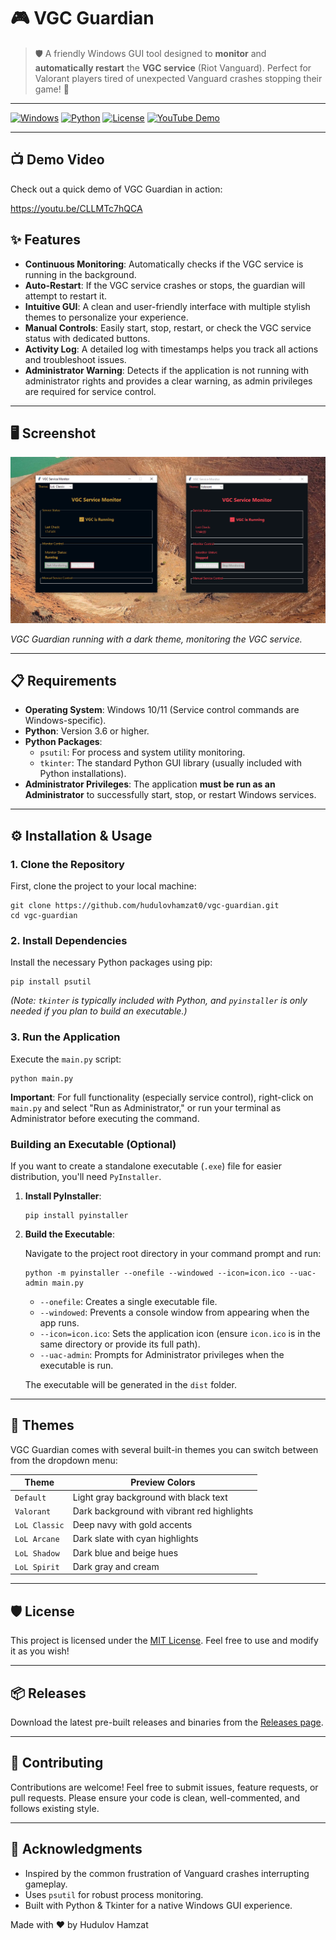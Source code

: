 <h1 id="vgc-guardian">🎮 VGC Guardian</h1>
<blockquote>
<p>🛡️ A friendly Windows GUI tool designed to <strong>monitor</strong> and <strong>automatically restart</strong> the <strong>VGC service</strong> (Riot Vanguard). Perfect for Valorant players tired of unexpected Vanguard crashes stopping their game! 🚀</p>
</blockquote>
<hr />
<p><a href="https://www.microsoft.com/windows/"><img src="https://img.shields.io/badge/Platform-Windows-blue.svg" alt="Windows" /></a>
<a href="https://www.python.org/downloads/"><img src="https://img.shields.io/badge/Python-3.6%2B-green.svg" alt="Python" /></a>
<a href="LICENSE"><img src="https://img.shields.io/badge/License-MIT-lightgrey.svg" alt="License" /></a>
<a href="https://youtu.be/CLLMTc7hQCA"><img src="https://img.shields.io/badge/Demo-YouTube-red.svg?logo=youtube" alt="YouTube Demo" /></a></p>
<hr />
<h2 id="demo-video">📺 Demo Video</h2>
<p>Check out a quick demo of VGC Guardian in action:</p>
<p><a href="https://youtu.be/CLLMTc7hQCA">https://youtu.be/CLLMTc7hQCA</a></p>
<h2 id="features">✨ Features</h2>
<ul>
<li><strong>Continuous Monitoring</strong>: Automatically checks if the VGC service is running in the background.</li>
<li><strong>Auto-Restart</strong>: If the VGC service crashes or stops, the guardian will attempt to restart it.</li>
<li><strong>Intuitive GUI</strong>: A clean and user-friendly interface with multiple stylish themes to personalize your experience.</li>
<li><strong>Manual Controls</strong>: Easily start, stop, restart, or check the VGC service status with dedicated buttons.</li>
<li><strong>Activity Log</strong>: A detailed log with timestamps helps you track all actions and troubleshoot issues.</li>
<li><strong>Administrator Warning</strong>: Detects if the application is not running with administrator rights and provides a clear warning, as admin privileges are required for service control.</li>
</ul>
<hr />
<h2 id="screenshot">🖥️ Screenshot</h2>
<p><img src="https://github.com/hudulovhamzat0/vgc-guardian/blob/main/ss.png" alt="Screenshot of VGC Guardian" /></p>
<p><em>VGC Guardian running with a dark theme, monitoring the VGC service.</em></p>
<hr />
<h2 id="requirements">📋 Requirements</h2>
<ul>
<li><strong>Operating System</strong>: Windows 10/11 (Service control commands are Windows-specific).</li>
<li><strong>Python</strong>: Version 3.6 or higher.</li>
<li><strong>Python Packages</strong>:
<ul>
<li><code>psutil</code>: For process and system utility monitoring.</li>
<li><code>tkinter</code>: The standard Python GUI library (usually included with Python installations).</li>
</ul>
</li>
<li><strong>Administrator Privileges</strong>: The application <strong>must be run as an Administrator</strong> to successfully start, stop, or restart Windows services.</li>
</ul>
<hr />
<h2 id="installation--usage">⚙️ Installation &amp; Usage</h2>
<h3 id="1-clone-the-repository">1. Clone the Repository</h3>
<p>First, clone the project to your local machine:</p>
<pre><code class="language-bash">git clone https://github.com/hudulovhamzat0/vgc-guardian.git
cd vgc-guardian
</code></pre>
<h3 id="2-install-dependencies">2. Install Dependencies</h3>
<p>Install the necessary Python packages using pip:</p>
<pre><code class="language-bash">pip install psutil
</code></pre>
<p><em>(Note: <code>tkinter</code> is typically included with Python, and <code>pyinstaller</code> is only needed if you plan to build an executable.)</em></p>
<h3 id="3-run-the-application">3. Run the Application</h3>
<p>Execute the <code>main.py</code> script:</p>
<pre><code class="language-bash">python main.py
</code></pre>
<p><strong>Important</strong>: For full functionality (especially service control), right-click on <code>main.py</code> and select &quot;Run as Administrator,&quot; or run your terminal as Administrator before executing the command.</p>
<h3 id="building-an-executable-optional">Building an Executable (Optional)</h3>
<p>If you want to create a standalone executable (<code>.exe</code>) file for easier distribution, you'll need <code>PyInstaller</code>.</p>
<ol>
<li><strong>Install PyInstaller</strong>:
<pre><code class="language-bash">pip install pyinstaller
</code></pre>
</li>
<li><strong>Build the Executable</strong>:
<p>Navigate to the project root directory in your command prompt and run:</p>
<pre><code class="language-cmd">python -m pyinstaller --onefile --windowed --icon=icon.ico --uac-admin main.py
</code></pre>
<ul>
<li><code>--onefile</code>: Creates a single executable file.</li>
<li><code>--windowed</code>: Prevents a console window from appearing when the app runs.</li>
<li><code>--icon=icon.ico</code>: Sets the application icon (ensure <code>icon.ico</code> is in the same directory or provide its full path).</li>
<li><code>--uac-admin</code>: Prompts for Administrator privileges when the executable is run.</li>
</ul>
<p>The executable will be generated in the <code>dist</code> folder.</p>
</li>
</ol>
<hr />
<h2 id="themes">🎨 Themes</h2>
<p>VGC Guardian comes with several built-in themes you can switch between from the dropdown menu:</p>
<table>
<thead>
<tr>
<th>Theme</th>
<th>Preview Colors</th>
</tr>
</thead>
<tbody>
<tr>
<td><code>Default</code></td>
<td>Light gray background with black text</td>
</tr>
<tr>
<td><code>Valorant</code></td>
<td>Dark background with vibrant red highlights</td>
</tr>
<tr>
<td><code>LoL Classic</code></td>
<td>Deep navy with gold accents</td>
</tr>
<tr>
<td><code>LoL Arcane</code></td>
<td>Dark slate with cyan highlights</td>
</tr>
<tr>
<td><code>LoL Shadow</code></td>
<td>Dark blue and beige hues</td>
</tr>
<tr>
<td><code>LoL Spirit</code></td>
<td>Dark gray and cream</td>
</tr>
</tbody>
</table>
<hr />
<h2 id="license">🛡️ License</h2>
<p>This project is licensed under the <a href="https://www.google.com/search?q=MIT+License">MIT License</a>. Feel free to use and modify it as you wish!</p>
<hr />
<h2 id="releases">📦 Releases</h2>
<p>Download the latest pre-built releases and binaries from the <a href="https://github.com/hudulovhamzat0/vgc-guardian/releases">Releases page</a>.</p>
<hr />
<h2 id="contributing">🙌 Contributing</h2>
<p>Contributions are welcome! Feel free to submit issues, feature requests, or pull requests. Please ensure your code is clean, well-commented, and follows existing style.</p>
<hr />
<h2 id="acknowledgments">🤝 Acknowledgments</h2>
<ul>
<li>Inspired by the common frustration of Vanguard crashes interrupting gameplay.</li>
<li>Uses <code>psutil</code> for robust process monitoring.</li>
<li>Built with Python &amp; Tkinter for a native Windows GUI experience.</li>
</ul>
<p>Made with ❤️ by Hudulov Hamzat</p>
